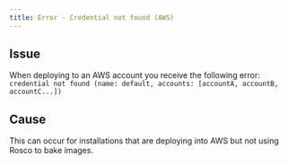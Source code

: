 ```yaml
---
title: Error - Credential not found (AWS)
---
```


## Issue
When deploying to an AWS account you receive the following error:
```credential not found (name: default, accounts: [accountA, accountB, accountC...])```

## Cause
This can occur for installations that are deploying into AWS but not using Rosco to bake images.

